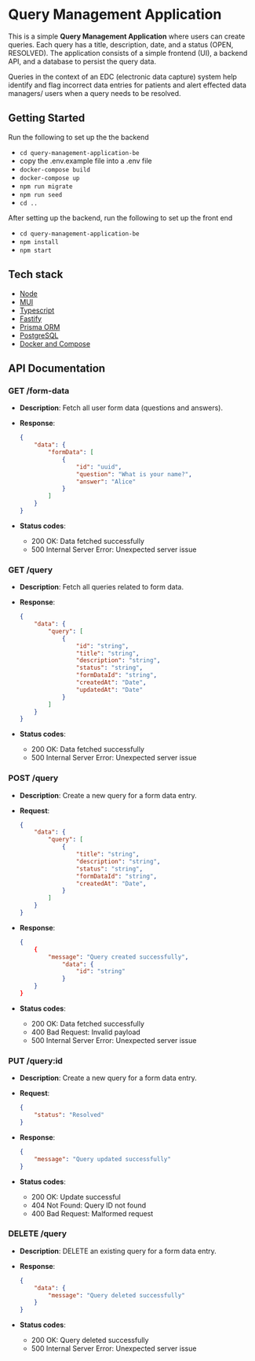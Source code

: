 # Query Management Application
This is a simple **Query Management Application** where users can create queries. Each query has a title, description, date, and a status (OPEN, RESOLVED). The application consists of a simple frontend (UI), a backend API, and a database to persist the query data.

Queries in the context of an EDC (electronic data capture) system help identify and flag incorrect data entries for patients and alert effected data managers/ users when a query needs to be resolved.

## Getting Started
Run the following to set up the the backend
- `cd query-management-application-be`
- copy the .env.example file into a .env file
- `docker-compose build`
- `docker-compose up`
- `npm run migrate`
- `npm run seed`
- `cd ..`

After setting up the backend, run the following to set up the front end
- `cd query-management-application-be`
- `npm install`
- `npm start`

## Tech stack
* [Node](https://nodejs.org/en/)
* [MUI](https://mui.com/)
* [Typescript](www.google.com)
* [Fastify](https://www.fastify.io/)
* [Prisma ORM](https://www.prisma.io/)
* [PostgreSQL](https://www.postgresql.org/)
* [Docker and Compose](https://www.docker.com/)

## API Documentation

### GET /form-data
- **Description**: Fetch all user form data (questions and answers).

- **Response**:
    ```json
    {
        "data": {
            "formData": [
                {
                    "id": "uuid",
                    "question": "What is your name?",
                    "answer": "Alice"
                }
            ]
        }
    }
    ```

- **Status codes**:
    * 200 OK: Data fetched successfully
    * 500 Internal Server Error: Unexpected server issue

### GET /query
- **Description**: Fetch all queries related to form data.

- **Response**:
    ```json
    {
        "data": {
            "query": [
                {
                    "id": "string",
                    "title": "string",
                    "description": "string",
                    "status": "string",
                    "formDataId": "string",
                    "createdAt": "Date",
                    "updatedAt": "Date"
                }
            ]
        }
    }
    ```

- **Status codes**:
    * 200 OK: Data fetched successfully
    * 500 Internal Server Error: Unexpected server issue

### POST /query
- **Description**: Create a new query for a form data entry.

- **Request**:
    ```json
    {
        "data": {
            "query": [
                {
                    "title": "string",
                    "description": "string",
                    "status": "string",
                    "formDataId": "string",
                    "createdAt": "Date",
                }
            ]
        }
    }
    ```

- **Response**:
    ```json
    {
        {
            "message": "Query created successfully",
                "data": {
                    "id": "string"
                }
        }
    }
    ```

- **Status codes**:
    * 200 OK: Data fetched successfully
    * 400 Bad Request: Invalid payload
    * 500 Internal Server Error: Unexpected server issue

### PUT /query:id
- **Description**: Create a new query for a form data entry.

- **Request**:
    ```json
    {
        "status": "Resolved"
    }
    ```

- **Response**:
    ```json
    {
        "message": "Query updated successfully"
    }
    ```

- **Status codes**:
    * 200 OK: Update successful
    * 404 Not Found: Query ID not found
    * 400 Bad Request: Malformed request

### DELETE /query
- **Description**:  DELETE an existing query for a form data entry.

- **Response**:
    ```json
    {
        "data": {
            "message": "Query deleted successfully"
        }
    }
    ```

- **Status codes**:
    * 200 OK: Query deleted successfully
    * 500 Internal Server Error: Unexpected server issue